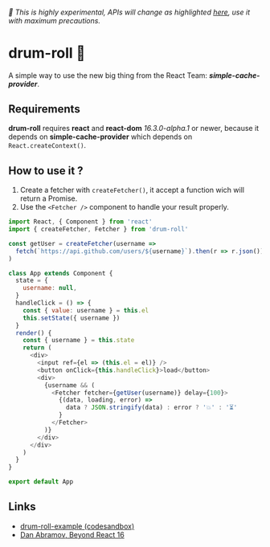 ###### 🚨 This is highly experimental, APIs will change as highlighted [here](https://github.com/facebook/react/blob/master/packages/simple-cache-provider/README.md#no-really-it-is-unstable), use it with maximum precautions.

# drum-roll 🥁

A simple way to use the new big thing from the React Team: **_simple-cache-provider_**.

## Requirements

**drum-roll** requires **react** and **react-dom** _16.3.0-alpha.1_ or newer, because it depends on **simple-cache-provider** which depends on `React.createContext()`.

## How to use it ?

1. Create a fetcher with `createFetcher()`, it accept a function wich will return a Promise.
2. Use the `<Fetcher />` component to handle your result properly.

```js
import React, { Component } from 'react'
import { createFetcher, Fetcher } from 'drum-roll'

const getUser = createFetcher(username =>
  fetch(`https://api.github.com/users/${username}`).then(r => r.json()),
)

class App extends Component {
  state = {
    username: null,
  }
  handleClick = () => {
    const { value: username } = this.el
    this.setState({ username })
  }
  render() {
    const { username } = this.state
    return (
      <div>
        <input ref={el => (this.el = el)} />
        <button onClick={this.handleClick}>load</button>
        <div>
          {username && (
            <Fetcher fetcher={getUser(username)} delay={100}>
              {(data, loading, error) =>
                data ? JSON.stringify(data) : error ? '💥' : '⏳'
              }
            </Fetcher>
          )}
        </div>
      </div>
    )
  }
}

export default App
```

## Links

* [drum-roll-example (codesandbox)](https://codesandbox.io/s/github/didierfranc/drum-roll-example/tree/master/)
* [Dan Abramov, Beyond React 16](https://www.youtube.com/watch?v=v6iR3Zk4oDY)

